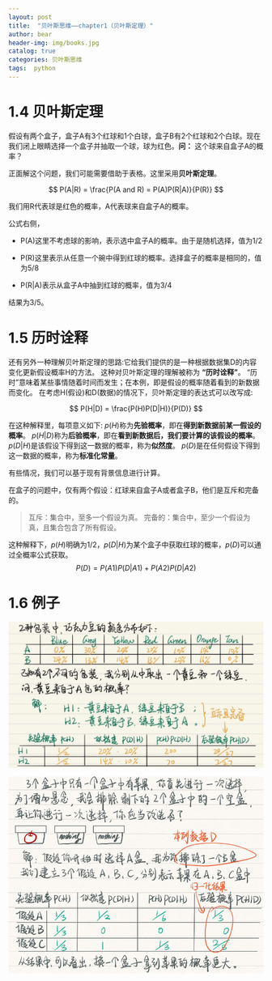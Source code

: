 ```yaml
---
layout: post
title:  "贝叶斯思维——chapter1（贝叶斯定理）"
author: bear
header-img: img/books.jpg
catalog: true
categories: 贝叶斯思维
tags:  python
---
```


# 1.4 贝叶斯定理
假设有两个盒子，盒子A有3个红球和1个白球，盒子B有2个红球和2个白球。现在我们闭上眼睛选择一个盒子并抽取一个球，球为红色。**问：** 这个球来自盒子A的概率？

正面解这个问题，我们可能需要借助于表格。这里采用**贝叶斯定理**。

$$
P(A|R) = \frac{P(A and R) = P(A)P(R|A)}{P(R)}
$$

我们用R代表球是红色的概率，A代表球来自盒子A的概率。

公式右侧，

- P(A)这里不考虑球的影响，表示选中盒子A的概率。由于是随机选择，值为$1/2$

- P(R)这里表示从任意一个碗中得到红球的概率。选择盒子的概率是相同的，值为$5/8$

- P(R\|A)表示从盒子A中抽到红球的概率，值为$3/4$

结果为$3/5$。

# 1.5 历时诠释
还有另外一种理解贝叶斯定理的思路:它给我们提供的是一种根据数据集D的内容变化更新假设概率H的方法。
这种对贝叶斯定理的理解被称为 **“历时诠释”**。
“历时”意味着某些事情随着时间而发生；在本例，即是假设的概率随着看到的新数据而变化。
在考虑H(假设)和D(数据)的情况下，贝叶斯定理的表达式可以改写成:

$$
P(H|D) = \frac{P(H)P(D|H)}{P(D)}
$$

在这种解释里，每项意义如下:
$p(H)$称为**先验概率**，即在**得到新数据前某一假设的概率**。
$p(H|D)$称为**后验概率**，即在**看到新数据后，我们要计算的该假设的概率**。
$p(D|H)$是该假设下得到这一数据的概率，称为**似然度**。
$p(D)$是在任何假设下得到这一数据的概率，称为**标准化常量**。

有些情况，我们可以基于现有背景信息进行计算。

在盒子的问题中，仅有两个假设：红球来自盒子A或者盒子B，他们是互斥和完备的。
>互斥：集合中，至多一个假设为真。
完备的：集合中，至少一个假设为真，且集合包含了所有假设。

这种解释下，$p(H)$明确为$1/2$，$p(D|H)$为某个盒子中获取红球的概率，$p(D)$可以通过全概率公式获取。
$$
P(D) = P(A1)P(D|A1) + P(A2)P(D|A2)
$$

# 1.6 例子
![此处输入图片的描述][1]

![此处输入图片的描述][2]

[1]: /img/bayies/1/mm_bean.jpg
[2]: /img/bayies/1/monty_hall.png
